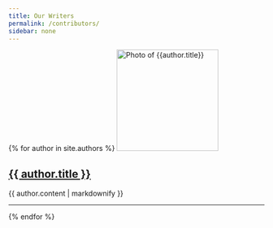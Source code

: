 ```yaml
---
title: Our Writers
permalink: /contributors/
sidebar: none
---
```


{% for author in site.authors %}
  <img src="{{author.image}}"
     width="200"
     height="auto"
     alt="Photo of {{author.title}}" />
  <h2>
    <a href="{{ author.url }}">
      {{ author.title }}
    </a>
  </h2>
  <p>{{ author.content | markdownify }}</p>
  <hr/>
{% endfor %}
